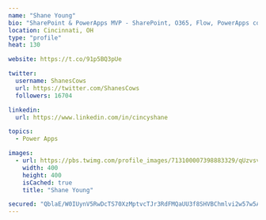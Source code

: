 ```yaml
---
name: "Shane Young"
bio: "SharePoint & PowerApps MVP - SharePoint, O365, Flow, PowerApps consulting? @PowerApps911 | Pure Snark? You found it."
location: Cincinnati, OH
type: "profile"
heat: 130

website: https://t.co/91p5BQ3pUe

twitter:
  username: ShanesCows
  url: https://twitter.com/ShanesCows
  followers: 16704

linkedin:
  url: https://www.linkedin.com/in/cincyshane

topics:
  - Power Apps

images:
  - url: https://pbs.twimg.com/profile_images/713100007398883329/qUzvsvQ3_400x400.jpg
    width: 400
    height: 400
    isCached: true
    title: "Shane Young"

secured: "QblaE/W0IUynV5RwDcTS70XzMptvcTJr3RdFMQaUU3f8SHVBChmlvi2w57w5Au/60PTXS+XCZUtI0O5uAmsYzPLC4m4SE2R/n7MpLs+BTtArF4jNnUraG8pSGuY81p9x9UkqJwoXNIzsQBuzQh85Db2ujpaoh/U8OL/edwvBYU2blFWH2BuzUzZpy6e7sR4WfD9VeS/wYJEkFRvOJPHS43d7GA+E33mXwPs2hjUnRRaH2G56cTi7najKl/7bGXBpE3ZFhJTDPXR5XTVPQgQcHfDFWv/cZU+ObE1DhnNa/QSdsc2ojmzw2iYHR7b+s3guU2ZZeelTc6lreSjuPHSsMCvnIRqgtht/gQvTUxK1FgSlp5AKuxGwYa5jskr59LT0CQ/ykpEpm6vOPQRyXqk1rjL7KJjcEbfah/YjNfc4+5I=;BkxyRswLJwzcbN+ZUYasUg=="
---
```



